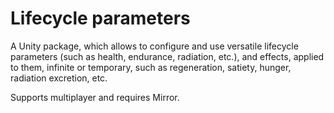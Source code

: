 # Lifecycle parameters

A Unity package, which allows to configure and use versatile lifecycle parameters (such as health, endurance, radiation, etc.), and effects, applied to them, infinite or temporary, such as regeneration, satiety, hunger, radiation excretion, etc.

Supports multiplayer and requires Mirror.
